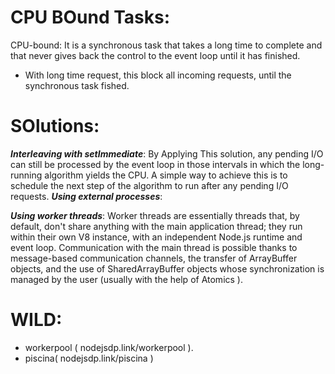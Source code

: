 # CPU BOund Tasks:
CPU-bound: It is a synchronous task that takes a long time to complete and that never gives back the control to the event loop until it has finished.
- With long time request, this block all incoming requests, until the synchronous task fished.

# SOlutions:
***Interleaving with setImmediate***:
By Applying This solution, any pending I/O can still be processed by the event loop in those intervals in which the long-running algorithm yields the CPU. A simple way to achieve this is to schedule the next step of the algorithm to run after any pending I/O requests.
***Using external processes***:

***Using worker threads***:
Worker threads are essentially threads that, by default, don't share anything with the
main application thread; they run within their own V8 instance, with an independent
Node.js runtime and event loop. Communication with the main thread is possible
thanks to message-based communication channels, the transfer of ArrayBuffer
objects, and the use of SharedArrayBuffer objects whose synchronization is managed
by the user (usually with the help of Atomics ).

# WILD:
- workerpool ( nodejsdp.link/workerpool ). 
- piscina( nodejsdp.link/piscina )